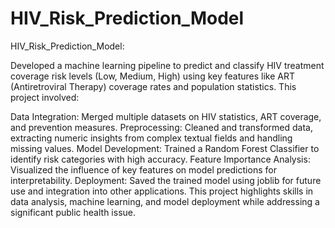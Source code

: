 # HIV_Risk_Prediction_Model
HIV_Risk_Prediction_Model:

Developed a machine learning pipeline to predict and classify HIV treatment coverage risk levels (Low, Medium, High) using key features like ART (Antiretroviral Therapy) coverage rates and population statistics. This project involved:

Data Integration: Merged multiple datasets on HIV statistics, ART coverage, and prevention measures.
Preprocessing: Cleaned and transformed data, extracting numeric insights from complex textual fields and handling missing values.
Model Development: Trained a Random Forest Classifier to identify risk categories with high accuracy.
Feature Importance Analysis: Visualized the influence of key features on model predictions for interpretability.
Deployment: Saved the trained model using joblib for future use and integration into other applications.
This project highlights skills in data analysis, machine learning, and model deployment while addressing a significant public health issue.
